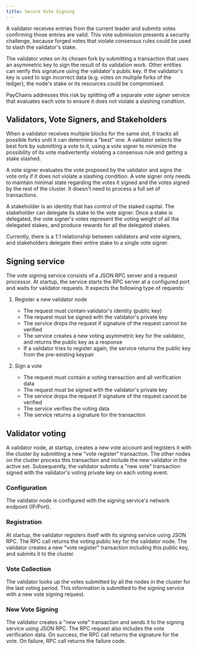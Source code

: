 ```yaml
---
title: Secure Vote Signing
---
```


A validator receives entries from the current leader and submits votes confirming those entries are valid. This vote submission presents a security challenge, because forged votes that violate consensus rules could be used to slash the validator's stake.

The validator votes on its chosen fork by submitting a transaction that uses an asymmetric key to sign the result of its validation work. Other entities can verify this signature using the validator's public key. If the validator's key is used to sign incorrect data \(e.g. votes on multiple forks of the ledger\), the node's stake or its resources could be compromised.

PayChains addresses this risk by splitting off a separate _vote signer_ service that evaluates each vote to ensure it does not violate a slashing condition.

## Validators, Vote Signers, and Stakeholders

When a validator receives multiple blocks for the same slot, it tracks all possible forks until it can determine a "best" one. A validator selects the best fork by submitting a vote to it, using a vote signer to minimize the possibility of its vote inadvertently violating a consensus rule and getting a stake slashed.

A vote signer evaluates the vote proposed by the validator and signs the vote only if it does not violate a slashing condition. A vote signer only needs to maintain minimal state regarding the votes it signed and the votes signed by the rest of the cluster. It doesn't need to process a full set of transactions.

A stakeholder is an identity that has control of the staked capital. The stakeholder can delegate its stake to the vote signer. Once a stake is delegated, the vote signer's votes represent the voting weight of all the delegated stakes, and produce rewards for all the delegated stakes.

Currently, there is a 1:1 relationship between validators and vote signers, and stakeholders delegate their entire stake to a single vote signer.

## Signing service

The vote signing service consists of a JSON RPC server and a request processor. At startup, the service starts the RPC server at a configured port and waits for validator requests. It expects the following type of requests:

1. Register a new validator node

   - The request must contain validator's identity \(public key\)
   - The request must be signed with the validator's private key
   - The service drops the request if signature of the request cannot be verified
   - The service creates a new voting asymmetric key for the validator, and returns the public key as a response
   - If a validator tries to register again, the service returns the public key from the pre-existing keypair

2. Sign a vote

   - The request must contain a voting transaction and all verification data
   - The request must be signed with the validator's private key
   - The service drops the request if signature of the request cannot be verified
   - The service verifies the voting data
   - The service returns a signature for the transaction

## Validator voting

A validator node, at startup, creates a new vote account and registers it with the cluster by submitting a new "vote register" transaction. The other nodes on the cluster process this transaction and include the new validator in the active set. Subsequently, the validator submits a "new vote" transaction signed with the validator's voting private key on each voting event.

### Configuration

The validator node is configured with the signing service's network endpoint \(IP/Port\).

### Registration

At startup, the validator registers itself with its signing service using JSON RPC. The RPC call returns the voting public key for the validator node. The validator creates a new "vote register" transaction including this public key, and submits it to the cluster.

### Vote Collection

The validator looks up the votes submitted by all the nodes in the cluster for the last voting period. This information is submitted to the signing service with a new vote signing request.

### New Vote Signing

The validator creates a "new vote" transaction and sends it to the signing service using JSON RPC. The RPC request also includes the vote verification data. On success, the RPC call returns the signature for the vote. On failure, RPC call returns the failure code.
